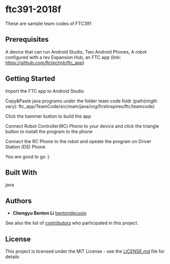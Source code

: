 # ftc391-2018f
These are sample team codes of FTC391

## Prerequisites
A device that can run Android Studio, Two Android Phones, A robot configured with a rev Expansion Hub, an FTC app (link: https://github.com/ftctechnh/ftc_app)

## Getting Started
Import the FTC app to Android Studio

Copy&Paste java programs under the folder team code foldr (path(migth vary): ftc_app/TeamCode/src/main/java/org/firstinspires/ftc/teamcode)

Click the hammer button to build the app

Connect Robot Controller(RC) Phone to your device and click the triangle button to install the program to the phone

Connect the RC Phone to the robot and opeate the program on Driver Station (DS) Phone

You are good to go :)

## Built With

java

## Authors

* **Chengyu Benton Li**  [bentondecusin](https://github.com/bentondecusin )

See also the list of [contributors](https://github.com/bentondecusin/ftc391-2018f/contributors) who participated in this project.

## License

This project is licensed under the MIT License - see the [LICENSE.md](LICENSE.md) file for details
